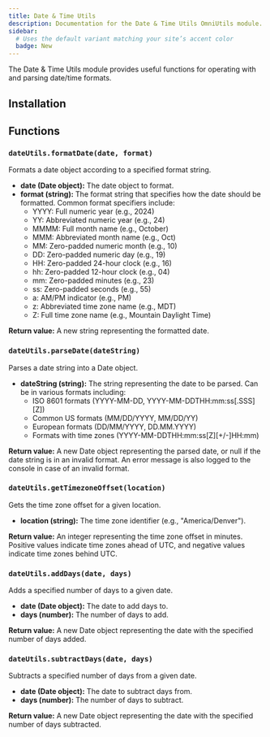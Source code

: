 ```yaml
---
title: Date & Time Utils
description: Documentation for the Date & Time Utils OmniUtils module.
sidebar:
  # Uses the default variant matching your site’s accent color
  badge: New
---
```


The Date & Time Utils module provides useful functions for operating with and parsing date/time formats.

## Installation

## Functions

### `dateUtils.formatDate(date, format)`

Formats a date object according to a specified format string.

* **date (Date object):** The date object to format.
* **format (string):** The format string that specifies how the date should be formatted. Common format specifiers include:
    * YYYY: Full numeric year (e.g., 2024)
    * YY: Abbreviated numeric year (e.g., 24)
    * MMMM: Full month name (e.g., October)
    * MMM: Abbreviated month name (e.g., Oct)
    * MM: Zero-padded numeric month (e.g., 10)
    * DD: Zero-padded numeric day (e.g., 19)
    * HH: Zero-padded 24-hour clock (e.g., 16)
    * hh: Zero-padded 12-hour clock (e.g., 04)
    * mm: Zero-padded minutes (e.g., 23)
    * ss: Zero-padded seconds (e.g., 55)
    * a: AM/PM indicator (e.g., PM)
    * z: Abbreviated time zone name (e.g., MDT)
    * Z: Full time zone name (e.g., Mountain Daylight Time)

**Return value:** A new string representing the formatted date.

### `dateUtils.parseDate(dateString)`
Parses a date string into a Date object.

* **dateString (string):** The string representing the date to be parsed. Can be in various formats including:
    * ISO 8601 formats (YYYY-MM-DD, YYYY-MM-DDTHH:mm:ss[.SSS][Z])
    * Common US formats (MM/DD/YYYY, MM/DD/YY)
    * European formats (DD/MM/YYYY, DD.MM.YYYY)
    * Formats with time zones (YYYY-MM-DDTHH:mm:ss[Z][+/-]HH:mm)

**Return value:** A new Date object representing the parsed date, or null if the date string is in an invalid format. An error message is also logged to the console in case of an invalid format.

### `dateUtils.getTimezoneOffset(location)`
Gets the time zone offset for a given location.

* **location (string):** The time zone identifier (e.g., "America/Denver").

**Return value:** An integer representing the time zone offset in minutes. Positive values indicate time zones ahead of UTC, and negative values indicate time zones behind UTC.

### `dateUtils.addDays(date, days)`
Adds a specified number of days to a given date.

* **date (Date object):** The date to add days to.
* **days (number):** The number of days to add.

**Return value:** A new Date object representing the date with the specified number of days added.

### `dateUtils.subtractDays(date, days)`
Subtracts a specified number of days from a given date.

* **date (Date object):** The date to subtract days from.
* **days (number):** The number of days to subtract.

**Return value:** A new Date object representing the date with the specified number of days subtracted.


